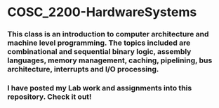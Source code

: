 # COSC_2200-HardwareSystems

### This class is an introduction to computer architecture and machine level programming. The topics included are combinational and sequential binary logic, assembly languages, memory management, caching, pipelining, bus architecture, interrupts and I/O processing.

### I have posted my Lab work and assignments into this repository. Check it out!
